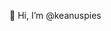 👋 Hi, I’m @keanuspies

<!---
keanuspies/keanuspies is a ✨ special ✨ repository because its `README.md` (this file) appears on your GitHub profile.
You can click the Preview link to take a look at your changes.
--->
